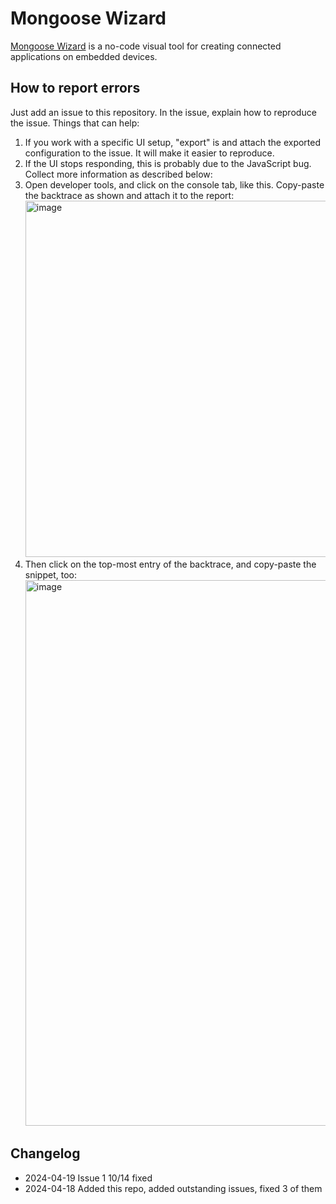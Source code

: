# Mongoose Wizard

[Mongoose Wizard](https://mongoose.ws/wizard/) is a no-code visual tool for creating connected applications on embedded devices.

## How to report errors

Just add an issue to this repository. In the issue, explain how to reproduce the issue. Things that can help:
1. If you work with a specific UI setup, "export" is and attach the exported configuration to the issue. It will make it easier to reproduce.
2. If the UI stops responding, this is probably due to the JavaScript bug. Collect more information as described below:
3. Open developer tools, and click on the console tab, like this. Copy-paste the backtrace as shown and attach it to the report: <br/> <img width="570" alt="image" src="https://github.com/cesanta/mongoose-wizard/assets/601816/d2812c58-deb9-4bb7-bc50-a5ab73a355af">
4. Then click on the top-most entry of the backtrace, and copy-paste the snippet, too: <br/> <img width="873" alt="image" src="https://github.com/cesanta/mongoose-wizard/assets/601816/0a74b7b1-c7a0-4d9a-8d48-75191fbfe9e7">

## Changelog

- 2024-04-19 Issue 1 10/14 fixed
- 2024-04-18 Added this repo, added outstanding issues, fixed 3 of them
